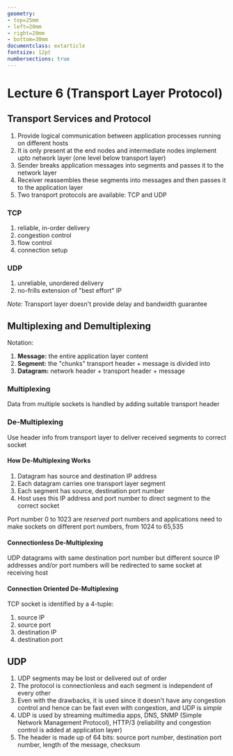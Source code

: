 ```yaml
---
geometry:
- top=25mm
- left=20mm
- right=20mm
- bottom=30mm
documentclass: extarticle
fontsize: 12pt
numbersections: true
---
```


# Lecture 6 (Transport Layer Protocol)

## Transport Services and Protocol
1. Provide logical communication between application processes running on different hosts
2. It is only present at the end nodes and intermediate nodes implement upto network layer (one level below transport layer)
3. Sender breaks application messages into segments and passes it to the network layer
4. Receiver reassembles these segments into messages and then passes it to the application layer
5. Two transport protocols are available: TCP and UDP

### TCP
1. reliable, in-order delivery
2. congestion control
3. flow control
4. connection setup

### UDP
1. unreliable, unordered delivery
2. no-frills extension of "best effort" IP

*Note:* Transport layer doesn't provide delay and bandwidth guarantee

## Multiplexing and Demultiplexing
Notation:

1. **Message:** the entire application layer content
2. **Segment:** the "chunks" transport header + message is divided into
3. **Datagram:** network header + transport header + message

### Multiplexing
Data from multiple sockets is handled by adding suitable transport header

### De-Multiplexing
Use header info from transport layer to deliver received segments to correct socket

#### How De-Multiplexing Works
1. Datagram has source and destination IP address
2. Each datagram carries one transport layer segment
3. Each segment has source, destination port number
4. Host uses this IP address and port number to direct segment to the correct socket

Port number 0 to 1023 are *reserved* port numbers and applications need to make sockets on different port numbers, from 1024 to 65,535

#### Connectionless De-Multiplexing
UDP datagrams with same destination port number but different source IP addresses and/or port numbers will be redirected to same socket at receiving host

#### Connection Oriented De-Multiplexing
TCP socket is identified by a 4-tuple:

1. source IP
2. source port
3. destination IP
4. destination port

## UDP
1. UDP segments may be lost or delivered out of order
2. The protocol is connectionless and each segment is independent of every other
3. Even with the drawbacks, it is used since it doesn't have any congestion control and hence can be fast even with congestion, and UDP is *simple*
4. UDP is used by streaming multimedia apps, DNS, SNMP (Simple Network Management Protocol), HTTP/3 (reliability and congestion control is added at application layer)
5. The header is made up of 64 bits: source port number, destination port number, length of the message, checksum

